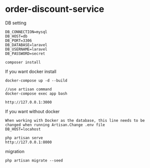 # order-discount-service

DB setting
```shell
DB_CONNECTION=mysql
DB_HOST=db
DB_PORT=3306
DB_DATABASE=laravel
DB_USERNAME=laravel
DB_PASSWORD=secret
```


```shell
composer install 
```
If you want docker install
```shell
docker-compose up -d --build

//use artisan command
docker-compose exec app bash

http://127.0.0.1:3000

```

If you want without docker
```shell
When working with Docker as the database, this line needs to be changed when running Artisan.Change .env file
DB_HOST=locahost

php artisan serve
http://127.0.0.1:8000
```

migration
```shell
php artisan migrate --seed

```
